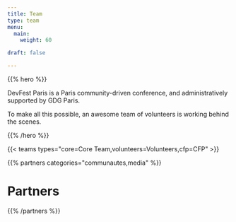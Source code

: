 ```yaml
---
title: Team
type: team
menu:
  main:
    weight: 60

draft: false

---
```


{{% hero %}}

DevFest Paris is a Paris community-driven conference, and administratively supported by GDG Paris.

To make all this possible, an awesome team of volunteers is working behind the scenes.

{{% /hero %}}

<!-- ... -->

{{< teams types="core=Core Team,volunteers=Volunteers,cfp=CFP" >}}

<!-- ... -->

{{% partners categories="communautes,media" %}}
# Partners
{{% /partners %}}
